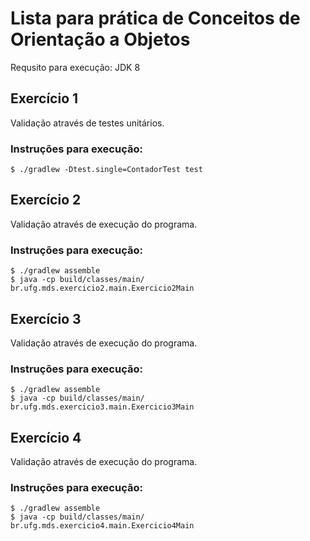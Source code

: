 # Lista para prática de Conceitos de Orientação a Objetos

Requsito para execução: JDK 8

## Exercício 1
Validação através de testes unitários.
### Instruções para execução:
    $ ./gradlew -Dtest.single=ContadorTest test

## Exercício 2
Validação através de execução do programa.
### Instruções para execução:
    $ ./gradlew assemble
    $ java -cp build/classes/main/ br.ufg.mds.exercicio2.main.Exercicio2Main

## Exercício 3
Validação através de execução do programa.
### Instruções para execução:
    $ ./gradlew assemble
    $ java -cp build/classes/main/ br.ufg.mds.exercicio3.main.Exercicio3Main

## Exercício 4
Validação através de execução do programa.
### Instruções para execução:
    $ ./gradlew assemble
    $ java -cp build/classes/main/ br.ufg.mds.exercicio4.main.Exercicio4Main